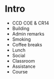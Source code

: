 # Intro

* CCD COE & CR14
* Building
* Admin remarks
* Smoking
* Coffee breaks
* Lunch
* Social
* Classroom
* Assistance
* Course

